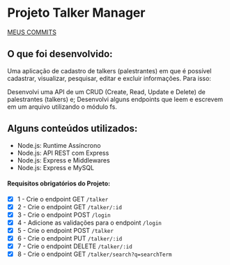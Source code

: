 # Projeto Talker Manager

[MEUS COMMITS](https://github.com/HugoRamosC/talker-manager/commits)

## O que foi desenvolvido:

Uma aplicação de cadastro de talkers (palestrantes) em que é possível cadastrar, visualizar, pesquisar, editar e excluir informações. Para isso:

Desenvolvi uma API de um CRUD (Create, Read, Update e Delete) de palestrantes (talkers) e;
Desenvolvi alguns endpoints que leem e escrevem em um arquivo utilizando o módulo fs.

## Alguns conteúdos utilizados:

 - Node.js: Runtime Assíncrono
 - Node.js: API REST com Express
 - Node.js: Express e Middlewares
 - Node.js: Express e MySQL

#### Requisitos obrigatórios do Projeto:
- [x] 1 - Crie o endpoint GET `/talker`
- [x] 2 - Crie o endpoint GET `/talker/:id`
- [x] 3 - Crie o endpoint POST `/login`
- [x] 4 - Adicione as validações para o endpoint `/login`
- [x] 5 - Crie o endpoint POST `/talker`
- [x] 6 - Crie o endpoint PUT `/talker/:id`
- [x] 7 - Crie o endpoint DELETE `/talker/:id`
- [x] 8 - Crie o endpoint GET `/talker/search?q=searchTerm`
